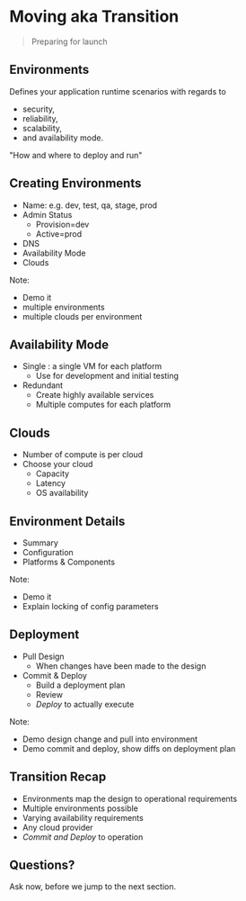 # Moving aka Transition

> Preparing for launch


## Environments

Defines your application runtime scenarios with regards to

- security,
- reliability,
- scalability,
- and availability mode.

"How and where to deploy and run"


## Creating Environments

- Name: e.g. dev, test, qa, stage, prod
- Admin Status
  - Provision=dev
  - Active=prod
- DNS
- Availability Mode
- Clouds

Note:
- Demo it
- multiple environments
- multiple clouds per environment


## Availability Mode

- Single : a single VM for each platform
  - Use for development and initial testing
- Redundant
  - Create highly available services
  - Multiple computes for each platform


## Clouds

- Number of compute is per cloud
- Choose your cloud
  - Capacity 
  - Latency
  - OS availability


## Environment Details

- Summary
- Configuration
- Platforms & Components

Note:
- Demo it
- Explain locking of config parameters


## Deployment

- Pull Design 
  - When changes have been made to the design
- Commit & Deploy
  - Build a deployment plan
  - Review
  - _Deploy_ to actually execute

Note:
- Demo design change and pull into environment
- Demo commit and deploy, show diffs on deployment plan


## Transition Recap

- Environments map the design to operational requirements
- Multiple environments possible
- Varying availability requirements
- Any cloud provider
- _Commit and Deploy_ to operation


## Questions? 

Ask now, before we jump to the next section.
